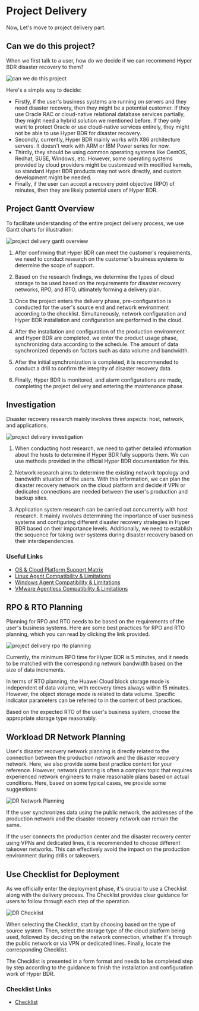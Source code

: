 # Project Delivery

Now, Let's move to project delivery part.

## Can we do this project?

When we first talk to a user, how do we decide if we can recommend Hyper BDR disaster recovery to them?

![can we do this project](./images/project-delivery-can-we-do-this-project.png)

Here's a simple way to decide:
* Firstly, if the user's business systems are running on servers and they need disaster recovery, then they might be a potential customer. If they use Oracle RAC or cloud-native relational database services partially, they might need a hybrid solution we mentioned before. If they only want to protect Oracle or use cloud-native services entirely, they might not be able to use Hyper BDR for disaster recovery.
* Secondly, currently, Hyper BDR mainly works with X86 architecture servers. It doesn't work with ARM or IBM Power series for now.
* Thirdly, they should be using common operating systems like CentOS, Redhat, SUSE, Windows, etc. However, some operating systems provided by cloud providers might be customized with modified kernels, so standard Hyper BDR products may not work directly, and custom development might be needed.
* Finally, if the user can accept a recovery point objective (RPO) of minutes, then they are likely potential users of Hyper BDR.

## Project Gantt Overview

To facilitate understanding of the entire project delivery process, we use Gantt charts for illustration:

![project delivery gantt overview](./images/project-delivery-gantt.png)

1. After confirming that Hyper BDR can meet the customer's requirements, we need to conduct research on the customer's business systems to determine the scope of support.

2. Based on the research findings, we determine the types of cloud storage to be used based on the requirements for disaster recovery networks, RPO, and RTO, ultimately forming a delivery plan.

3. Once the project enters the delivery phase, pre-configuration is conducted for the user's source end and network environment according to the checklist. Simultaneously, network configuration and Hyper BDR installation and configuration are performed in the cloud.

4. After the installation and configuration of the production environment and Hyper BDR are completed, we enter the product usage phase, synchronizing data according to the schedule. The amount of data synchronized depends on factors such as data volume and bandwidth.

5. After the initial synchronization is completed, it is recommended to conduct a drill to confirm the integrity of disaster recovery data.

6. Finally, Hyper BDR is monitored, and alarm configurations are made, completing the project delivery and entering the maintenance phase.

## Investigation

Disaster recovery research mainly involves three aspects: host, network, and applications.

![project delivery investigation](./images/project-delivery-investigation.png)

1. When conducting host research, we need to gather detailed information about the hosts to determine if Hyper BDR fully supports them. We can use methods provided in the official Hyper BDR documentation for this.

2. Network research aims to determine the existing network topology and bandwidth situation of the users. With this information, we can plan the disaster recovery network on the cloud platform and decide if VPN or dedicated connections are needed between the user's production and backup sites.

3. Application system research can be carried out concurrently with host research. It mainly involves determining the importance of user business systems and configuring different disaster recovery strategies in Hyper BDR based on their importance levels. Additionally, we need to establish the sequence for taking over systems during disaster recovery based on their interdependencies.

### Useful Links

* [OS & Cloud Platform Support Matrix](https://365.kdocs.cn/l/ctsKIt85ScaM)
* [Linux Agent Compatibility & Limitations](/product-overview/limitations/linux-agent.html)
* [Windows Agent Compatibility & Limitations](/product-overview/limitations/windows-agent.html)
* [VMware Agentless Compatibility & Limitations](/product-overview/limitations/vmware-agentless.html)

## RPO & RTO Planning

Planning for RPO and RTO needs to be based on the requirements of the user's business systems. Here are some best practices for RPO and RTO planning, which you can read by clicking the link provided.

![project delivery rpo rto planning](./images/project-delivery-rpo-rto-planning.png)

Currently, the minimum RPO time for Hyper BDR is 5 minutes, and it needs to be matched with the corresponding network bandwidth based on the size of data increments.

In terms of RTO planning, the Huawei Cloud block storage mode is independent of data volume, with recovery times always within 15 minutes. However, the object storage mode is related to data volume. Specific indicator parameters can be referred to in the content of best practices.

Based on the expected RTO of the user's business system, choose the appropriate storage type reasonably.

## Workload DR Network Planning

User's disaster recovery network planning is directly related to the connection between the production network and the disaster recovery network. Here, we also provide some best practice content for your reference. However, network planning is often a complex topic that requires experienced network engineers to make reasonable plans based on actual conditions. Here, based on some typical cases, we provide some suggestions:

![DR Network Planning](./images/project-delivery-network-planning.png)

If the user synchronizes data using the public network, the addresses of the production network and the disaster recovery network can remain the same.

If the user connects the production center and the disaster recovery center using VPNs and dedicated lines, it is recommended to choose different takeover networks. This can effectively avoid the impact on the production environment during drills or takeovers.

## Use Checklist for Deployment

As we officially enter the deployment phase, it's crucial to use a Checklist along with the delivery process. The Checklist provides clear guidance for users to follow through each step of the operation.

![DR Checklist](./images/project-delivery-checklist.png)

When selecting the Checklist, start by choosing based on the type of source system. Then, select the storage type of the cloud platform being used, followed by deciding on the network connection, whether it's through the public network or via VPN or dedicated lines. Finally, locate the corresponding Checklist.

The Checklist is presented in a form format and needs to be completed step by step according to the guidance to finish the installation and configuration work of Hyper BDR.

### Checklist Links

* [Checklist](/userguide/checklist/dr-checklist.html)